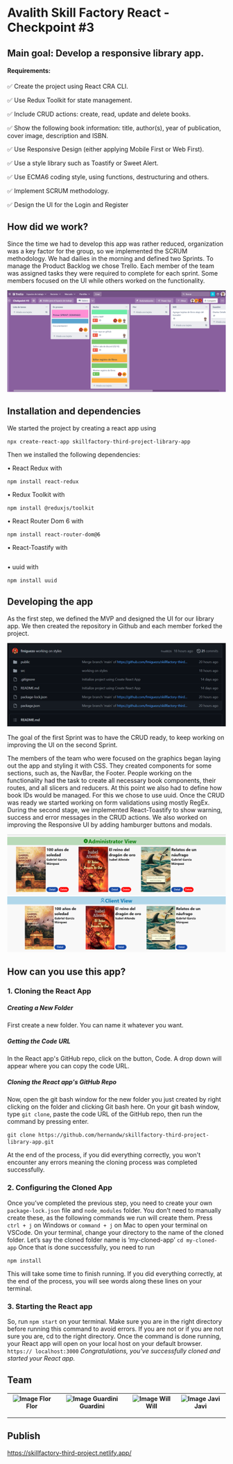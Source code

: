 
# Avalith Skill Factory React - Checkpoint #3

## Main goal: Develop a responsive library app. 

#### Requirements:


  ✅ Create the project using React CRA CLI.

  ✅ Use Redux Toolkit for state management.

  ✅ Include CRUD actions: create, read, update and delete books.

  ✅ Show the following book information: title, author(s), year of publication, cover image, description and ISBN.

  ✅ Use Responsive Design (either applying Mobile First or Web First).

  ✅ Use a style library such as Toastify or Sweet Alert.

  ✅ Use ECMA6 coding style, using functions, destructuring and others.

  ✅ Implement SCRUM methodology.

  ✅ Design the UI for the Login and Register


## How did we work?
Since the time we had to develop this app was rather reduced, organization was a key factor for the group, so we implemented the SCRUM methodology. We had dailies in the morning and defined two Sprints. To manage the Product Backlog we chose Trello. Each member of the team was assigned tasks they were required to complete for each sprint. Some members focused on the UI while others worked on the functionality.

<img src="public/Screenshot_45.png">

## Installation and dependencies
We started the project by creating a react app using

``` 
npx create-react-app skillfactory-third-project-library-app  
```



Then we installed the following dependencies:

• React Redux with 
```
npm install react-redux 
```
• Redux Toolkit with 
```
npm install @reduxjs/toolkit
```

• React Router Dom 6 with 
```
npm install react-router-dom@6
```
• React-Toastify with 
```npm install react-toastify
```
• uuid with 
```
npm install uuid
```

## Developing the app
As the first step, we defined the MVP and designed the UI for our library app. We then created the repository in Github and each member forked the project.

<img src="public/Screenshot_49.png">

 The goal of the first Sprint was to have the CRUD ready, to keep working on improving the UI on the second Sprint.



The members of the team who were focused on the graphics began laying out the app and styling it with CSS. They created components for some sections, such as, the NavBar, the Footer. People working on the functionality had the task to create all necessary book components, their routes, and all  slicers and reducers. At this point we also had to define how book IDs would be managed. For this we chose to use uuid. Once the CRUD was ready we started working on form validations using mostly RegEx.
During the second stage, we implemented React-Toastify to show warning, success and error messages in the CRUD actions. We also worked on improving the Responsive UI by adding hamburger buttons and modals.

<img src="public/Screenshot_47.png">
<img src="public/Screenshot_48.png">



## How can you use this app?
### 1. Cloning the React App

##### Creating a New Folder
First create a new folder. You can name it whatever you want.

##### Getting the Code URL
In the React app's GitHub repo, click on the button, Code. A drop down will appear where you can copy the code URL.

##### Cloning the React app's GitHub Repo
Now, open the git bash window for the new folder you just created by right clicking on the folder and clicking Git bash here.
On your git bash window, type `git clone`, paste the code URL of the GitHub repo, then run the command by pressing enter.


```
git clone https://github.com/hernandw/skillfactory-third-project-library-app.git
```

At the end of the process, if you did everything correctly, you won't encounter any errors meaning the cloning process was completed successfully.

### 2. Configuring the Cloned App

Once you’ve completed the previous step, you need to create your own `package-lock.json` file and `node_modules` folder. You don’t need to manually create these, as the following commands we run will create them.
Press `ctrl + j` on Windows or `command + j` on Mac to open your terminal on VSCode.
On your terminal, change your directory to the name of the cloned folder.
Let’s say the cloned folder name is ‘my-cloned-app’
`cd my-cloned-app`
Once that is done successfully, you need to run 

```
npm install
``` 

This will take some time to finish running.
If you did everything correctly, at the end of the process, you will see words along these lines on your terminal.



### 3. Starting the React app

So, run `npm start` on your terminal.
Make sure you are in the right directory before running this command to avoid errors.
If you are not or if you are not sure you are, cd to the right directory.
Once the command is done running, your React app will open on your local host on your default browser.
`https:// localhost:3000`
_Congratulations, you've successfully cloned and started your React app._


## Team

|![Image Flor](https://github.com/fmiguezo.png) Flor| ![Image Guardini](https://github.com/philama.png) Guardini | ![Image Will](https://github.com/hernandw.png)Will |![Image Javi](https://github.com/javierhuebra.png) Javi|
| :---: | :---: | :---: | :---: |

---

## Publish

https://skillfactory-third-project.netlify.app/